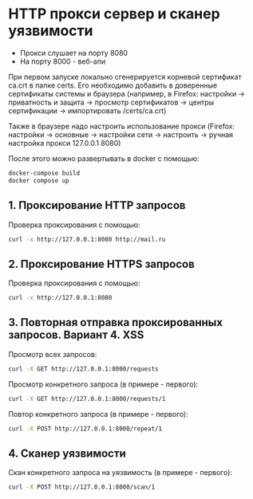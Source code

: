# HTTP прокси сервер и сканер уязвимости

- Прокси слушает на порту 8080
- На порту 8000 - веб-апи

При первом запуске локально сгенерируется корневой сертификат ca.crt в папке certs. Его необходимо добавить в доверенные сертификаты системы и браузера (например, в Firefox: настройки -> приватность и защита -> просмотр сертификатов -> центры сертификации -> импортировать /certs/ca.crt)

Также в браузере надо настроить использование прокси (Firefox: настройки -> основные -> настройки сети -> настроить -> ручная настройка прокси 127.0.0.1 8080)

После этого можно развертывать в docker c помощью: 

```bash
docker-compose build 
docker compose up
```

## 1. Проксирование HTTP запросов

Проверка проксирования с помощью:

```bash
curl -x http://127.0.0.1:8080 http://mail.ru
```

## 2. Проксирование HTTPS запросов

Проверка проксирования с помощью:

```bash
curl -x http://127.0.0.1:8080
```

## 3. Повторная отправка проксированных запросов. Вариант 4. XSS

Просмотр всех запросов:

```bash
curl -X GET http://127.0.0.1:8000/requests
```

Просмотр конкретного запроса (в примере - первого):

```bash
curl -X GET http://127.0.0.1:8000/requests/1
```

Повтор конкретного запроса (в примере - первого):

```bash
curl -X POST http://127.0.0.1:8000/repeat/1
```

## 4. Сканер уязвимости

Скан конкретного запроса на уязвимость (в примере - первого):

```bash
curl -X POST http://127.0.0.1:8000/scan/1
```
